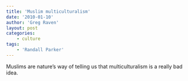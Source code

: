 ```yaml
---
title: 'Muslim multiculturalism'
date: '2010-01-10'
author: 'Greg Raven'
layout: post
categories:
    - culture
tags:
    - 'Randall Parker'
---
```


Muslims are nature’s way of telling us that multiculturalism is a really bad idea.
